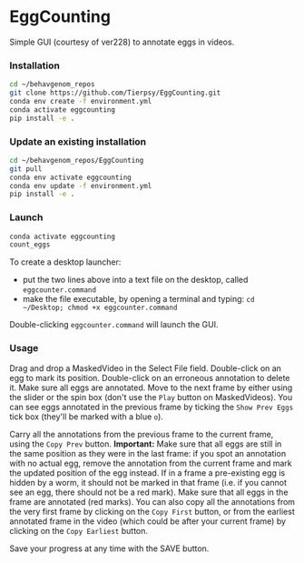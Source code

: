 # EggCounting

Simple GUI (courtesy of ver228) to annotate eggs in videos.

### Installation
```bash
cd ~/behavgenom_repos
git clone https://github.com/Tierpsy/EggCounting.git
conda env create -f environment.yml
conda activate eggcounting
pip install -e .
```

### Update an existing installation
```bash
cd ~/behavgenom_repos/EggCounting
git pull
conda env activate eggcounting
conda env update -f environment.yml
pip install -e .
```

### Launch
```bash
conda activate eggcounting
count_eggs
```
To create a desktop launcher:
* put the two lines above into a text file on the desktop, called `eggcounter.command`
* make the file executable, by opening a terminal and typing: `cd ~/Desktop; chmod +x eggcounter.command`

Double-clicking `eggcounter.command` will launch the GUI.

### Usage
Drag and drop a MaskedVideo in the Select File field.
Double-click on an egg to mark its position.
Double-click on an erroneous annotation to delete it.
Make sure all eggs are annotated.
Move to the next frame by either using the slider or the spin box (don't use the `Play` button on MaskedVideos).
You can see eggs annotated in the previous frame by ticking the `Show Prev Eggs` tick box (they'll be marked with a blue `o`).

Carry all the annotations from the previous frame to the current frame, using the `Copy Prev` button.
**Important:** Make sure that all eggs are still in the same position as they were in the last frame: if you spot an annotation with no actual egg, remove the annotation from the current frame and mark the updated position of the egg instead. If in a frame a pre-existing egg is hidden by a worm, it should not be marked in that frame (i.e. if you cannot see an egg, there should not be a red mark).
Make sure that all eggs in the frame are annotated (red marks).
You can also copy all the annotations from the very first frame by clicking on the `Copy First` button, or from the earliest annotated frame in the video (which could be after your current frame) by clicking on the `Copy Earliest` button.

Save your progress at any time with the SAVE button.
